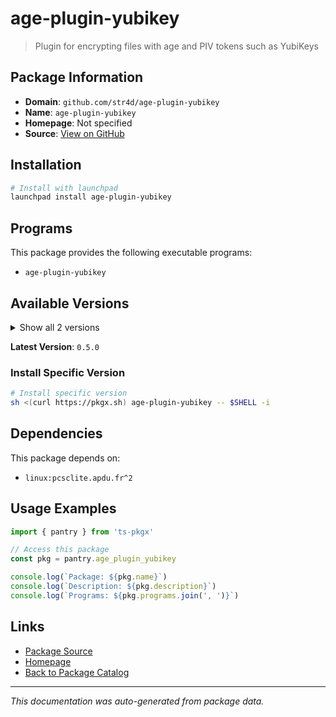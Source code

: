 # age-plugin-yubikey

> Plugin for encrypting files with age and PIV tokens such as YubiKeys

## Package Information

- **Domain**: `github.com/str4d/age-plugin-yubikey`
- **Name**: `age-plugin-yubikey`
- **Homepage**: Not specified
- **Source**: [View on GitHub](https://github.com/pkgxdev/pantry/tree/main/projects/github.com/str4d/age-plugin-yubikey/package.yml)

## Installation

```bash
# Install with launchpad
launchpad install age-plugin-yubikey
```

## Programs

This package provides the following executable programs:

- `age-plugin-yubikey`

## Available Versions

<details>
<summary>Show all 2 versions</summary>

- `0.5.0`, `0.4.0`

</details>

**Latest Version**: `0.5.0`

### Install Specific Version

```bash
# Install specific version
sh <(curl https://pkgx.sh) age-plugin-yubikey -- $SHELL -i
```

## Dependencies

This package depends on:

- `linux:pcsclite.apdu.fr^2`

## Usage Examples

```typescript
import { pantry } from 'ts-pkgx'

// Access this package
const pkg = pantry.age_plugin_yubikey

console.log(`Package: ${pkg.name}`)
console.log(`Description: ${pkg.description}`)
console.log(`Programs: ${pkg.programs.join(', ')}`)
```

## Links

- [Package Source](https://github.com/pkgxdev/pantry/tree/main/projects/github.com/str4d/age-plugin-yubikey/package.yml)
- [Homepage](#)
- [Back to Package Catalog](../package-catalog.md)

---

*This documentation was auto-generated from package data.*
